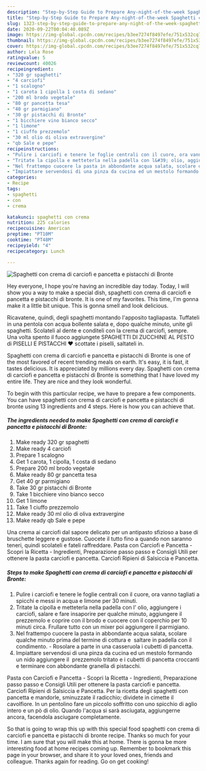 ```yaml
---
description: "Step-by-Step Guide to Prepare Any-night-of-the-week Spaghetti con crema di carciofi e pancetta e pistacchi di Bronte"
title: "Step-by-Step Guide to Prepare Any-night-of-the-week Spaghetti con crema di carciofi e pancetta e pistacchi di Bronte"
slug: 1323-step-by-step-guide-to-prepare-any-night-of-the-week-spaghetti-con-crema-di-carciofi-e-pancetta-e-pistacchi-di-bronte
date: 2020-09-22T00:04:40.089Z
image: https://img-global.cpcdn.com/recipes/b3ee7274f8497efe/751x532cq70/spaghetti-con-crema-di-carciofi-e-pancetta-e-pistacchi-di-bronte-recipe-main-photo.jpg
thumbnail: https://img-global.cpcdn.com/recipes/b3ee7274f8497efe/751x532cq70/spaghetti-con-crema-di-carciofi-e-pancetta-e-pistacchi-di-bronte-recipe-main-photo.jpg
cover: https://img-global.cpcdn.com/recipes/b3ee7274f8497efe/751x532cq70/spaghetti-con-crema-di-carciofi-e-pancetta-e-pistacchi-di-bronte-recipe-main-photo.jpg
author: Lela Rose
ratingvalue: 5
reviewcount: 40026
recipeingredient:
- "320 gr spaghetti"
- "4 carciofi"
- "1 scalogno"
- "1 carota 1 cipolla 1 costa di sedano"
- "200 ml brodo vegetale"
- "80 gr pancetta tesa"
- "40 gr parmigiano"
- "30 gr pistacchi di Bronte"
- "1 bicchiere vino bianco secco"
- "1 limone"
- "1 ciuffo prezzemolo"
- "30 ml olio di oliva extravergine"
- "qb Sale e pepe"
recipeinstructions:
- "Pulire i carciofi e tenere le foglie centrali con il cuore, ora vanno tagliati a spicchi e messi in acqua e limone per 30 minuti."
- "Tritate la cipolla e metteterla nella padella con l&#39; olio, aggiungere i carciofi, salare e fare insaporire per qualche minuto, aggiungere il prezzemolo e coprire con il brodo e cuocere con il coperchio per 10 minuti circa. Frullare tutto con un mixer poi aggiungere il parmigiano."
- "Nel frattempo cuocere la pasta in abbondante acqua salata, scolare qualche minuto prima del termine di cottura e  saltare in padella con il condimento. Rosolare a parte in una casseruola i cubetti di pancetta."
- "Impiattare servendosi di una pinza da cucina ed un mestolo formando un nido aggiungere il  prezzemolo tritato e i cubetti di pancetta croccanti e terminare con abbondante granella di pistacchi."
categories:
- Recipe
tags:
- spaghetti
- con
- crema

katakunci: spaghetti con crema 
nutrition: 225 calories
recipecuisine: American
preptime: "PT10M"
cooktime: "PT48M"
recipeyield: "4"
recipecategory: Lunch

---
```



![Spaghetti con crema di carciofi e pancetta e pistacchi di Bronte](https://img-global.cpcdn.com/recipes/b3ee7274f8497efe/751x532cq70/spaghetti-con-crema-di-carciofi-e-pancetta-e-pistacchi-di-bronte-recipe-main-photo.jpg)

Hey everyone, I hope you're having an incredible day today. Today, I will show you a way to make a special dish, spaghetti con crema di carciofi e pancetta e pistacchi di bronte. It is one of my favorites. This time, I'm gonna make it a little bit unique. This is gonna smell and look delicious.

Ricavatene, quindi, degli spaghetti montando l&#39;apposito tagliapasta. Tuffateli in una pentola con acqua bollente salata e, dopo qualche minuto, unite gli spaghetti. Scolateli al dente e conditeli con la crema di carciofi, sempre. Una volta spento il fuoco aggiungete SPAGHETTI DI ZUCCHINE AL PESTO di PISELLI E PISTACCHI ❤️ scottate i piselli, saltateli in.

Spaghetti con crema di carciofi e pancetta e pistacchi di Bronte is one of the most favored of recent trending meals on earth. It's easy, it is fast, it tastes delicious. It is appreciated by millions every day. Spaghetti con crema di carciofi e pancetta e pistacchi di Bronte is something that I have loved my entire life. They are nice and they look wonderful.


To begin with this particular recipe, we have to prepare a few components. You can have spaghetti con crema di carciofi e pancetta e pistacchi di bronte using 13 ingredients and 4 steps. Here is how you can achieve that.

<!--inarticleads1-->

##### The ingredients needed to make Spaghetti con crema di carciofi e pancetta e pistacchi di Bronte:

1. Make ready 320 gr spaghetti
1. Make ready 4 carciofi
1. Prepare 1 scalogno
1. Get 1 carota, 1 cipolla, 1 costa di sedano
1. Prepare 200 ml brodo vegetale
1. Make ready 80 gr pancetta tesa
1. Get 40 gr parmigiano
1. Take 30 gr pistacchi di Bronte
1. Take 1 bicchiere vino bianco secco
1. Get 1 limone
1. Take 1 ciuffo prezzemolo
1. Make ready 30 ml olio di oliva extravergine
1. Make ready qb Sale e pepe


Una crema ai carciofi dal sapore delicato per un antipasto sfizioso a base di bruschette leggere e gustose. Cuocete il tutto fino a quando non saranno teneri, quindi scolateli e fateli raffreddare. Pasta con Carciofi e Pancetta - Scopri la Ricetta - Ingredienti, Preparazione passo passo e Consigli Utili per ottenere la pasta carciofi e pancetta. Carciofi Ripieni di Salsiccia e Pancetta. 

<!--inarticleads2-->

##### Steps to make Spaghetti con crema di carciofi e pancetta e pistacchi di Bronte:

1. Pulire i carciofi e tenere le foglie centrali con il cuore, ora vanno tagliati a spicchi e messi in acqua e limone per 30 minuti.
1. Tritate la cipolla e metteterla nella padella con l&#39; olio, aggiungere i carciofi, salare e fare insaporire per qualche minuto, aggiungere il prezzemolo e coprire con il brodo e cuocere con il coperchio per 10 minuti circa. Frullare tutto con un mixer poi aggiungere il parmigiano.
1. Nel frattempo cuocere la pasta in abbondante acqua salata, scolare qualche minuto prima del termine di cottura e  saltare in padella con il condimento. - Rosolare a parte in una casseruola i cubetti di pancetta.
1. Impiattare servendosi di una pinza da cucina ed un mestolo formando un nido aggiungere il  prezzemolo tritato e i cubetti di pancetta croccanti e terminare con abbondante granella di pistacchi.


Pasta con Carciofi e Pancetta - Scopri la Ricetta - Ingredienti, Preparazione passo passo e Consigli Utili per ottenere la pasta carciofi e pancetta. Carciofi Ripieni di Salsiccia e Pancetta. Per la ricetta degli spaghetti con pancetta e mandorle, sminuzzate il radicchio; dividete in cimette il cavolfiore. In un pentolino fare un piccolo soffritto con uno spicchio di aglio intero e un pò di olio. Quando l&#39;acqua si sarà asciugata, aggiungerne ancora, facendola asciugare completamente. 

So that is going to wrap this up with this special food spaghetti con crema di carciofi e pancetta e pistacchi di bronte recipe. Thanks so much for your time. I am sure that you will make this at home. There is gonna be more interesting food at home recipes coming up. Remember to bookmark this page in your browser, and share it to your loved ones, friends and colleague. Thanks again for reading. Go on get cooking!

